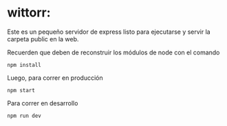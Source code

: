 #   wittorr:

Este es un pequeño servidor de express listo para ejecutarse y servir la carpeta public en la web.

Recuerden que deben de reconstruir los módulos de node con el comando

```
npm install
```

Luego, para correr en producción
```
npm start
```

Para correr en desarrollo
```
npm run dev
```
